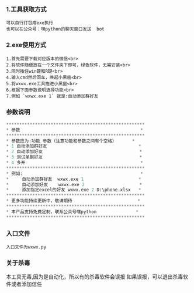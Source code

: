 ### 1.工具获取方式
    可以自行打包成exe执行
    也可以在公众号：嘿python的聊天窗口发送  bot 

### 2.exe使用方式

    1.首先需要下载对应版本的微信<br>
    2.将软件随便放在一个文件夹下即可，绿色软件，无需安装<br>
    3.同时按住win键和R键<br>
    4.输入cmd然后回车，唤起小黑窗<br>
    5.将wxwx.exe工具拖进小黑窗<br>
    6.根据下面参数说明选择功能<br>
    7.例如 `wxwx.exe 1` 就是:自动添加群好友

### 参数说明

```python
*****************************************************
* 参数                                              *
*****************************************************
* 参数应为:功能 参数（注意功能和参数之间有个空格）      *
* 1 自动添加群好友                                   *
* 2 自动添加好友                                     *
* 3 测试单删好友                                     *
* 4 多开                                            *
*****************************************************
* 例如:                                             *
*     自动添加群好友  wxwx.exe 1                     *
*     自动添加好友    wxwx.exe 2                     *
*     添加指定excel的好友 wxwx.exe 2 D:\phone.xlsx   *
*****************************************************
* 更多功能持续更新中，敬请期待                         *
*****************************************************
* 本产品支持免费定制，联系公众号嘿python               *
*****************************************************
```
### 入口文件
```commandline
入口文件为wxwx.py
```
### 关于杀毒

本工具无毒,因为是自动化，所以有的杀毒软件会误报
如果误报，可以退出杀毒软件或者添加信任
